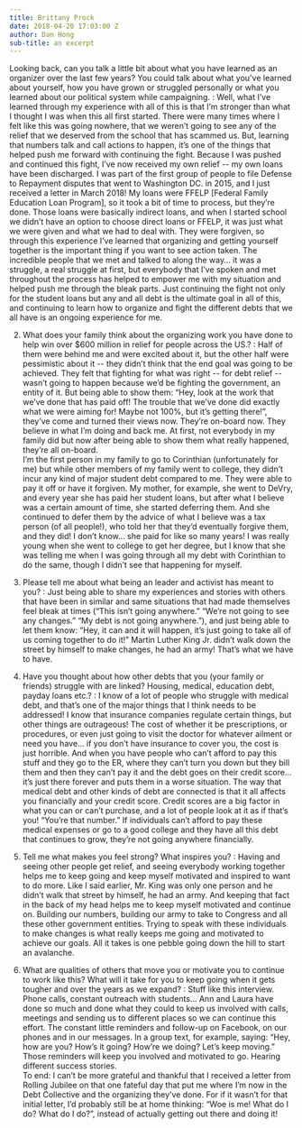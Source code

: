 ```yaml
---
title: Brittany Prock
date: 2018-04-20 17:03:00 Z
author: Dan Hong
sub-title: an excerpt
---
```


Looking back, can you talk a little bit about what you have learned as an organizer over the last few years? You could talk about what you've learned about yourself, how you have grown or struggled personally or what you learned about our political system while campaigning.
: Well, what I’ve learned through my experience with all of this is that I’m stronger than what I thought I was when this all first started. There were many times where I felt like this was going nowhere, that we weren’t going to see any of the relief that we deserved from the school that has scammed us. But, learning that numbers talk and call actions to happen, it’s one of the things that helped push me forward with continuing the fight. Because I was pushed and continued this fight, I’ve now received my own relief -- my own loans have been discharged. I was part of the first group of people to file Defense to Repayment disputes that went to Washington DC. in 2015, and I just received a letter in March 2018! My loans were FFELP  [Federal Family Education Loan Program], so it took a bit of time to process, but they’re done. Those loans were basically indirect loans, and when I started school we didn’t have an option to choose direct loans or FFELP, it was just what we were given and what we had to deal with. They were forgiven, so through this experience I’ve learned that organizing and getting yourself together is the important thing if you want to see action taken. The incredible people that we met and talked to along the way… it was a struggle, a real struggle at first, but everybody that I’ve spoken and met throughout the process has helped to empower me with my situation and helped push me through the bleak parts. Just continuing the fight not only for the student loans but any and all debt is the ultimate goal in all of this, and continuing to learn how to organize and fight the different debts that we all have is an ongoing experience for me.

2. What does your family think about the organizing work you have done to help win over $600 million in relief for people across the US.?
: Half of them were behind me and were excited about it, but the other half were pessimistic about it -- they didn’t think that the end goal was going to be achieved. They felt that fighting for what was right -- for debt relief -- wasn’t going to happen because we’d be fighting the government, an entity of it. But being able to show them: “Hey, look at the work that we’ve done that has paid off! The trouble that we’ve done did exactly what we were aiming for! Maybe not 100%, but it’s getting there!”, they’ve come and turned their views now. They’re on-board now. They believe in what I’m doing and back me. At first, not everybody in my family did but now after being able to show them what really happened, they’re all on-board.  
I’m the first person in my family to go to Corinthian (unfortunately for me) but while other members of my family went to college, they didn’t incur any kind of major student debt compared to me. They were able to pay it off or have it forgiven. My mother, for example, she went to DeVry, and every year she has paid her student loans, but after what I believe was a certain amount of time, she started deferring them. And she continued to defer them by the advice of what I believe was a tax person (of all people!), who told her that they’d eventually forgive them, and they did! I don’t know… she paid for like so many years! I was really young when she went to college to get her degree, but I know that she was telling me when I was going through all my debt with Corinthian to do the same, though I didn’t see that happening for myself.

3. Please tell me about what being an leader and activist has meant to you?
: Just being able to share my experiences and stories with others that have been in similar and same situations that had made themselves feel bleak at times (“This isn’t going anywhere.” “We’re not going to see any changes.” “My debt is not going anywhere.”), and just being able to let them know: “Hey, it can and it will happen, it’s just going to take all of us coming together to do it!” Martin Luther King Jr. didn’t walk down the street by himself to make changes, he had an army! That’s what we have to have.

4. Have you thought about how other debts that you (your family or friends) struggle with are linked? Housing, medical, education debt, payday loans etc.?
: I know of a lot of people who struggle with medical debt, and that’s one of the major things that I think needs to be addressed! I know that insurance companies regulate certain things, but other things are outrageous! The cost of whether it be prescriptions, or procedures, or even just going to visit the doctor for whatever ailment or need you have… if you don’t have insurance to cover you, the cost is just horrible. And when you have people who can’t afford to pay this stuff and they go to the ER, where they can’t turn you down but they bill them and then they can’t pay it and the debt goes on their credit score… it’s just there forever and puts them in a worse situation. The way that medical debt and other kinds of debt are connected is that it all affects you financially and your credit score. Credit scores are a big factor in what you can or can’t purchase, and a lot of people look at it as if that’s you! “You’re that number.” If individuals can’t afford to pay these medical expenses or go to a good college and they have all this debt that continues to grow, they’re not going anywhere financially.

5. Tell me what makes you feel strong? What inspires you?
: Having and seeing other people get relief, and seeing everybody working together helps me to keep going and keep myself motivated and inspired to want to do more. Like I said earlier, Mr. King was only one person and he didn’t walk that street by himself, he had an army. And keeping that fact in the back of my head helps me to keep myself motivated and continue on. Building our numbers, building our army to take to Congress and all these other government entities. Trying to speak with these individuals to make changes is what really keeps me going and motivated to achieve our goals. All it takes is one pebble going down the hill to start an avalanche.

6. What are qualities of others that move you or motivate you to continue to work like this? What will it take for you to keep going when it gets tougher and over the years as we expand?
: Stuff like this interview. Phone calls, constant outreach with students… Ann and Laura have done so much and done what they could to keep us involved with calls, meetings and sending us to different places so we can continue this effort. The constant little reminders and follow-up on Facebook, on our phones and in our messages. In a group text, for example, saying: “Hey, how are you? How’s it going? How’re we doing? Let’s keep moving.” Those reminders will keep you involved and motivated to go. Hearing different success stories.  
To end: I can’t be more grateful and thankful that I received a letter from Rolling Jubilee on that one fateful day that put me where I’m now in the Debt Collective and the organizing they’ve done. For if it wasn’t for that initial letter, I’d probably still be at home thinking: “Woe is me! What do I do? What do I do?”, instead of actually getting out there and doing it!
